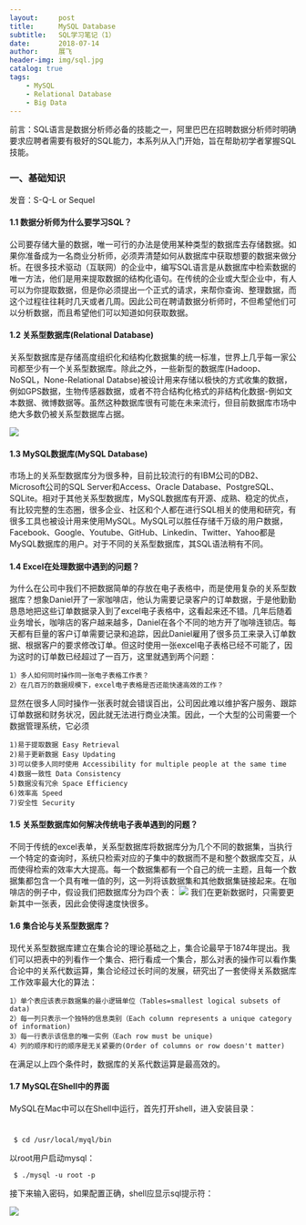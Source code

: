 ```yaml
---
layout:     post
title:      MySQL Database
subtitle:   SQL学习笔记（1）
date:       2018-07-14
author:     展飞
header-img: img/sql.jpg
catalog: true
tags:
    - MySQL
    - Relational Database
    - Big Data
--- 
```


前言：SQL语言是数据分析师必备的技能之一，阿里巴巴在招聘数据分析师时明确要求应聘者需要有极好的SQL能力，本系列从入门开始，旨在帮助初学者掌握SQL技能。


### 一、基础知识

发音：S-Q-L or Sequel

#### 1.1  数据分析师为什么要学习SQL？

公司要存储大量的数据，唯一可行的办法是使用某种类型的数据库去存储数据。如果你准备成为一名商业分析师，必须弄清楚如何从数据库中获取想要的数据来做分析。在很多技术驱动（互联网）的企业中，编写SQL语言是从数据库中检索数据的唯一方法，他们是用来提取数据的结构化语句。在传统的企业或大型企业中，有人可以为你提取数据，但是你必须提出一个正式的请求，来帮你查询、整理数据，而这个过程往往耗时几天或者几周。因此公司在聘请数据分析师时，不但希望他们可以分析数据，而且希望他们可以知道如何获取数据。

#### 1.2  关系型数据库(Relational Database)

关系型数据库是存储高度组织化和结构化数据集的统一标准，世界上几乎每一家公司都至少有一个关系型数据库。除此之外，一些新型的数据库(Hadoop、NoSQL，None-Relational Databse)被设计用来存储以极快的方式收集的数据，例如GPS数据，生物传感器数据，或者不符合结构化格式的非结构化数据-例如文本数据、微博数据等。虽然这种数据库很有可能在未来流行，但目前数据库市场中绝大多数仍被关系型数据库占据。

![](http://m.qpic.cn/psb?/V12j1VvP2SOs2p/cwjaBot60DZTL9lVyNhW7Wwq5qjfNfTx*K3.S36arsM!/b/dDABAAAAAAAA&bo=4AU4BAAAAAARB.k!&rf=viewer_4)

#### 1.3  MySQL数据库(MySQL Database)

市场上的关系型数据库分为很多种，目前比较流行的有IBM公司的DB2、Microsoft公司的SQL Server和Access、Oracle Database、PostgreSQL、SQLite。相对于其他关系型数据库，MySQL数据库有开源、成熟、稳定的优点，有比较完整的生态圈，很多企业、社区和个人都在进行SQL相关的使用和研究，有很多工具也被设计用来使用MySQL。MySQL可以胜任存储千万级的用户数据，Facebook、Google、Youtube、GitHub、Linkedin、Twitter、Yahoo都是MySQL数据库的用户。对于不同的关系型数据库，其SQL语法稍有不同。

#### 1.4  Excel在处理数据中遇到的问题？

为什么在公司中我们不把数据简单的存放在电子表格中，而是使用复杂的关系型数据库？想象Daniel开了一家咖啡店，他认为需要记录客户的订单数据，于是他勤勤恳恳地把这些订单数据录入到了excel电子表格中，这看起来还不错。几年后随着业务增长，咖啡店的客户越来越多，Daniel在各个不同的地方开了咖啡连锁店。每天都有巨量的客户订单需要记录和追踪，因此Daniel雇用了很多员工来录入订单数据、根据客户的要求修改订单。但这时使用一张excel电子表格已经不可能了，因为这时的订单数已经超过了一百万，这里就遇到两个问题：

    1）多人如何同时操作同一张电子表格工作表？
    2）在几百万的数据规模下，excel电子表格是否还能快速高效的工作？

显然在很多人同时操作一张表时就会错误百出，公司因此难以维护客户服务、跟踪订单数据和财务状况，因此就无法进行商业决策。因此，一个大型的公司需要一个数据管理系统，它必须

    1)易于提取数据 Easy Retrieval
    2)易于更新数据 Easy Updating 
    3)可以使多人同时使用 Accessibility for multiple people at the same time  
    4)数据一致性 Data Consistency 
    5)数据没有冗余 Space Efficiency 
    6)效率高 Speed 
    7)安全性 Security

#### 1.5  关系型数据库如何解决传统电子表单遇到的问题？

不同于传统的excel表单，关系型数据库将数据库分为几个不同的数据集，当执行一个特定的查询时，系统只检索对应的子集中的数据而不是和整个数据库交互，从而使得检索的效率大大提高。每一个数据集都有一个自己的统一主题，且每一个数据集都包含一个具有唯一值的列，这一列将该数据集和其他数据集链接起来。在咖啡店的例子中，假设我们把数据库分为四个表：
![](http://a4.qpic.cn/psb?/V12j1VvP2SOs2p/v.iU8*slBgI8.JQgx8bf.OGOXrVMMT7xYCdJIurrNjQ!/b/dEMBAAAAAAAA&ek=1&kp=1&pt=0&bo=jgc4BAAAAAARF5U!&tl=1&vuin=949511192&tm=1531710000&sce=60-2-2&rf=viewer_4)
我们在更新数据时，只需要更新其中一张表，因此会使得速度快很多。

#### 1.6  集合论与关系型数据库？

现代关系型数据库建立在集合论的理论基础之上，集合论最早于1874年提出。我们可以把表中的列看作一个集合、把行看成一个集合，那么对表的操作可以看作集合论中的关系代数运算，集合论经过长时间的发展，研究出了一套使得关系数据库工作效率最大化的算法：

    1）单个表应该表示数据集的最小逻辑单位（Tables=smallest logical subsets of data)
    2）每一列只表示一个独特的信息类别（Each column represents a unique category of information)
    3）每一行表示该信息的唯一实例（Each row must be unique)
    4）列的顺序和行的顺序是无关紧要的(Order of columns or row doesn't matter)
    
在满足以上四个条件时，数据库的关系代数运算是最高效的。

#### 1.7  MySQL在Shell中的界面

MySQL在Mac中可以在Shell中运行，首先打开shell，进入安装目录：
# 
     $ cd /usr/local/myql/bin
     
以root用户启动mysql：
     
     $ ./mysql -u root -p
     
接下来输入密码，如果配置正确，shell应显示sql提示符：

![](http://m.qpic.cn/psb?/V12j1VvP2SOs2p/zqX7Lg2puBeaJrm8*7d3JvNpE8Nq6bvkUIhXdmNM0RM!/b/dC4BAAAAAAAA&bo=OASFBAAAAAARF50!&rf=viewer_4)



